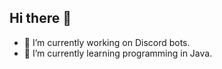 ## Hi there 👋

- 🔭 I’m currently working on Discord bots.
- 🌱 I’m currently learning programming in Java.
